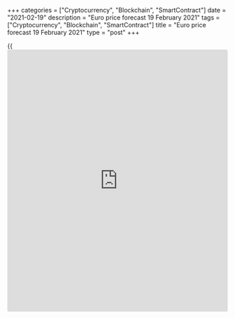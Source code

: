 +++
categories = ["Cryptocurrency", "Blockchain", "SmartContract"]
date = "2021-02-19"
description = "Euro price forecast 19 February 2021"
tags = ["Cryptocurrency", "Blockchain", "SmartContract"]
title = "Euro price forecast 19 February 2021"
type = "post"
+++

{{<iframe id="large-banner" src="https://www.bounty.group/#slide=23.0" width="100%" height="600" scrolling="no" style="border: 0px solid rgb(216, 221, 230); border-radius: 3px;">}}

2021-02-19

2021-02-19

Euro benefits from carry trades. Forecast as of 19.02.2021Dmitri
Demidenko

The events of the beginning of the year look like the taper tantrum of
2013, but the Fed hasn’t yet commented on the situation. The US central
bank is likely to let the US economy overheat, increasing the chance of
the [EURUSD][1] uptrend recovery. Let us discuss the Forex outlook and
make up a trading plan.

## Weekly euro fundamental forecast

The rising rates of the global debt market concern not [only me ][2]but
also institutional [investor](https://www.fintechee.com/tutorial-for-forex-trading/investor-mode/)s and central banks. The minutes of the
January meetings of the Fed and the ECB show that the FOMC expresses
much more concern about financial instability than Jerome Powell, who
says the economic risks are moderate. The ECB board tried to calm the
markets by stating that the evolution of real, not nominal, rates
matters to monetary [policy](https://www.fintechee.com/policy/). In January, the issue was discussed, most
likely initiated by Isabel Schnabel, who warned that higher yields could
hit the stock market.

According to MUFG Bank, the fact that Treasury rates are significantly
higher than a few days ago may force [investor](https://www.fintechee.com/tutorial-for-forex-trading/investor-mode/)s to reconsider their risk
appetite. In the past few months, low bond yields encouraged [investor](https://www.fintechee.com/tutorial-for-forex-trading/investor-mode/)s
to trade stocks. JP Morgan notes that if there is anything to worry
about, it is the high share of emerging markets’ assets in investment
portfolios.

The events of the beginning of 2020 look like the taper tantrum of 2013.
However, the Treasury yields were rising because of the Fed’s
announcement of future tapering of the QE. At present, the US yields are
growing amid the hopes for a rapid recovery of the global growth and
inflation rise. The surge in bond yields in the US and Europe presses
down carry trades by narrowing spreads. Traders are worried and exit
trades, which strengthens funding currencies, such as the euro and the
greenback, and results in the [EURUSD][1] consolidation.

### Dynamics of bond yield spread



 _Source_ _: Bloomberg_

Euro strengthens amid the Governing Council members' comments, expressed
in the minutes of the ECB January meeting. According to the ECB board
members, the measures taken in December need more time to take full
effect. Such speeches suggest that, even if European bond yields
continue rising, the ECB will hardly react by the QE expansion.

Concerns and fears are not the same as real events. Although [EURUSD][1]
tends to consolidate in the short-term, the euro medium-term outlook
remains bullish also because the Fed and the Treasury are likely to let
the US economy overheat. Janet Yellen's calls for Congress to provide
massive stimulus and her status as an absolute insider with the Fed
suggest that the Federal Reserve will maintain the ultra-easy monetary
[policy](https://www.fintechee.com/policy/) for a long time and act according to the principle of "spend now,
pay later," offering to fund the debt at the expense of the central
bank.

### Weekly [EURUSD][1] trading plan

This cooperation of the Fed and the Treasury already took place in the
1950s, when US GDP grew by 8% -10% three times in a decade. If [history](https://www.fixpro.org/post/chargeless-historical-data-api-backtesting/)
repeats itself, the US could be the only driver for the global economic
recovery. If so, [investor](https://www.fintechee.com/tutorial-for-forex-trading/investor-mode/)s will again be interested in risky assets, the
dollar will fall, and the [EURUSD][1] will reach 1.25. In the meanwhile,
the euro-dollar tends to consolidate in the range of 1.2-1.22. I
recommend traders to focus on intraday [trading strategies](https://www.fintechee.com/forex-trading-strategies/).



The content of this article reflects the author’s opinion and does not
necessarily reflect the official position of LiteForex. The material
published on this page is provided for informational purposes only and
should not be considered as the provision of investment advice for the
purposes of Directive 2004/39/EC.

Rate this article:

{{value}}

( {{count}} {{title}} )

   1. my.liteforex.com/trading/chart?symbol=EURUSD&returnUrl=true
   2. www.liteforex.com/blog/analysts-opinions/will-red-line-stop-dollar-forecast-as-of-17022021/
